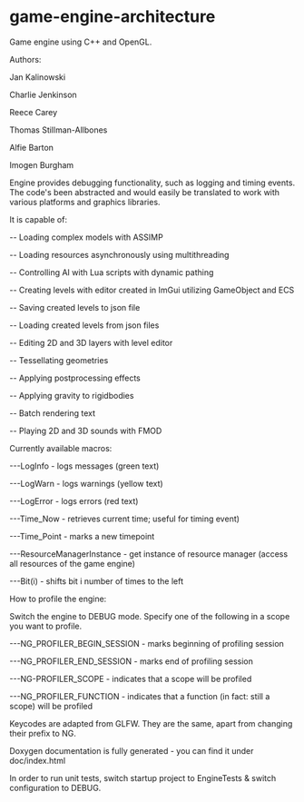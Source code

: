 # game-engine-architecture

Game engine using C++ and OpenGL.

Authors:

Jan Kalinowski

Charlie Jenkinson

Reece Carey

Thomas Stillman-Allbones

Alfie Barton

Imogen Burgham

Engine provides debugging functionality, such as logging and timing events. The code's been abstracted and would easily be translated to work with various platforms and graphics libraries.

It is capable of:

-- Loading complex models with ASSIMP

-- Loading resources asynchronously using multithreading

-- Controlling AI with Lua scripts with dynamic pathing

-- Creating levels with editor created in ImGui utilizing GameObject and ECS

-- Saving created levels to json file

-- Loading created levels from json files

-- Editing 2D and 3D layers with level editor

-- Tessellating geometries

-- Applying postprocessing effects

-- Applying gravity to rigidbodies

-- Batch rendering text 
 
-- Playing 2D and 3D sounds with FMOD

Currently available macros:

---LogInfo - logs messages (green text)

---LogWarn - logs warnings (yellow text)

---LogError - logs errors (red text)

---Time_Now - retrieves current time; useful for timing event)

---Time_Point - marks a new timepoint

---ResourceManagerInstance - get instance of resource manager (access all resources of the game engine)

---Bit(i) - shifts bit i number of times to the left

How to profile the engine:

Switch the engine to DEBUG mode. Specify one of the following in a scope you want to profile.

---NG_PROFILER_BEGIN_SESSION - marks beginning of profiling session

---NG_PROFILER_END_SESSION - marks end of profiling session

---NG-PROFILER_SCOPE - indicates that a scope will be profiled

---NG_PROFILER_FUNCTION - indicates that a function (in fact: still a scope) will be profiled

Keycodes are adapted from GLFW. They are the same, apart from changing their prefix to NG.
      
Doxygen documentation is fully generated - you can find it under doc/index.html

In order to run unit tests, switch startup project to EngineTests & switch configuration to DEBUG.
